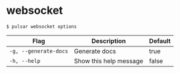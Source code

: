 # websocket



```shell
$ pulsar websocket options
```

|Flag|Description|Default|
|---|---|---|
| `-g, --generate-docs` | Generate docs|true|
| `-h, --help` | Show this help message|false|

